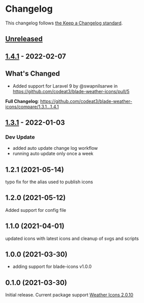 # Changelog

This changelog follows [the Keep a Changelog standard](https://keepachangelog.com).

## [Unreleased](https://github.com/codeat3/blade-weather-icons/compare/1.4.1...HEAD)

## [1.4.1](https://github.com/codeat3/blade-weather-icons/compare/1.3.1...1.4.1) - 2022-02-07

## What's Changed

- Added support for Laravel 9 by @swapnilsarwe in https://github.com/codeat3/blade-weather-icons/pull/5

**Full Changelog**: https://github.com/codeat3/blade-weather-icons/compare/1.3.1...1.4.1

## [1.3.1](https://github.com/codeat3/blade-weather-icons/compare/1.2.1...1.3.1) - 2022-01-03

### Dev Update

- added auto update change log workflow
- running auto update only once a week

## 1.2.1 (2021-05-14)

typo fix for the alias used to publish icons

## 1.2.0 (2021-05-12)

Added support for config file

## 1.1.0 (2021-04-01)

updated icons with latest icons and cleanup of svgs and scripts

## 1.0.0 (2021-03-30)

- adding support for blade-icons v1.0.0

## 0.1.0 (2021-03-30)

Initial release.
Current package support [Weather Icons 2.0.10](https://github.com/erikflowers/weather-icons/releases/tag/2.0.10)
